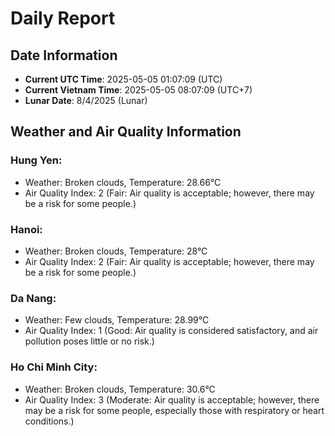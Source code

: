 # Daily Report
## Date Information
- **Current UTC Time**: 2025-05-05 01:07:09 (UTC)
- **Current Vietnam Time**: 2025-05-05 08:07:09 (UTC+7)
- **Lunar Date**: 8/4/2025 (Lunar)

## Weather and Air Quality Information

### Hung Yen:
- Weather: Broken clouds, Temperature: 28.66°C
- Air Quality Index: 2 (Fair: Air quality is acceptable; however, there may be a risk for some people.)

### Hanoi:
- Weather: Broken clouds, Temperature: 28°C
- Air Quality Index: 2 (Fair: Air quality is acceptable; however, there may be a risk for some people.)

### Da Nang:
- Weather: Few clouds, Temperature: 28.99°C
- Air Quality Index: 1 (Good: Air quality is considered satisfactory, and air pollution poses little or no risk.)

### Ho Chi Minh City:
- Weather: Broken clouds, Temperature: 30.6°C
- Air Quality Index: 3 (Moderate: Air quality is acceptable; however, there may be a risk for some people, especially those with respiratory or heart conditions.)
